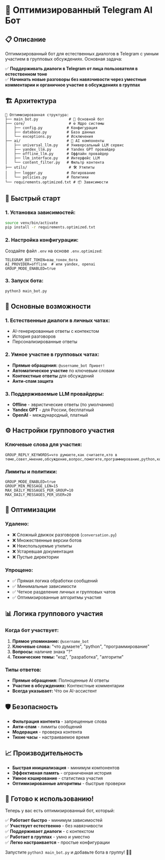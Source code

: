 # 🤖 Оптимизированный Telegram AI Бот

## 📋 Описание

Оптимизированный бот для естественных диалогов в Telegram с умным участием в групповых обсуждениях. Основная задача:

✅ **Поддерживать диалоги в Telegram от лица пользователя в естественном тоне**  
✅ **Начинать новые разговоры без навязчивости через уместные комментарии и органичное участие в обсуждениях в группах**

## 🏗️ Архитектура

```
📁 Оптимизированная структура:
├── main_bot.py              # 🚀 Основной бот
├── core/                    # ⚙️ Ядро системы
│   ├── config.py           # Конфигурация
│   ├── database.py         # База данных
│   └── exceptions.py       # Исключения
├── ai/                     # 🤖 AI компоненты
│   ├── universal_llm.py    # Универсальный LLM сервис
│   ├── yandex_llm.py       # Yandex GPT провайдер
│   ├── offline_llm.py      # Оффлайн провайдер
│   ├── llm_interface.py    # Интерфейс LLM
│   └── content_filter.py   # Фильтр контента
├── utils/                   # 🛠️ Утилиты
│   ├── logger.py           # Логирование
│   └── policies.py         # Политики
└── requirements.optimized.txt # 📦 Зависимости
```

## 🚀 Быстрый старт

### **1. Установка зависимостей:**
```bash
source venv/bin/activate
pip install -r requirements.optimized.txt
```

### **2. Настройка конфигурации:**
Создайте файл `.env` на основе `.env.optimized`:
```env
TELEGRAM_BOT_TOKEN=ваш_токен_бота
AI_PROVIDER=offline  # или yandex, openai
GROUP_MODE_ENABLED=true
```

### **3. Запуск бота:**
```bash
python3 main_bot.py
```

## 🎯 Основные возможности

### **1. Естественные диалоги в личных чатах:**
- AI-генерированные ответы с контекстом
- История разговоров
- Персонализированные ответы

### **2. Умное участие в групповых чатах:**
- **Прямые обращения:** `@username_bot Привет!`
- **Автоматическое участие** по ключевым словам
- **Контекстные ответы** для обсуждений
- **Анти-спам защита**

### **3. Поддерживаемые LLM провайдеры:**
- **Offline** - эвристические ответы (по умолчанию)
- **Yandex GPT** - для России, бесплатный
- **OpenAI** - международный, платный

## ⚙️ Настройки группового участия

### **Ключевые слова для участия:**
```env
GROUP_REPLY_KEYWORDS=что думаете,как считаете,кто в теме,совет,мнение,обсуждение,вопрос,помогите,программирование,python,код,разработка,алгоритм,технологии,обучение,практика,проект
```

### **Лимиты и политики:**
```env
GROUP_MODE_ENABLED=true
GROUP_MIN_MESSAGE_LEN=15
MAX_DAILY_MESSAGES_PER_GROUP=10
MAX_DAILY_MESSAGES_PER_USER=20
```

## 🔧 Оптимизации

### **Удалено:**
- ❌ Сложный движок разговоров (`conversation.py`)
- ❌ Множественные версии ботов
- ❌ Неиспользуемые утилиты
- ❌ Устаревшая документация
- ❌ Пустые директории

### **Упрощено:**
- ✅ Прямая логика обработки сообщений
- ✅ Минимальные зависимости
- ✅ Четкое разделение личных и групповых чатов
- ✅ Оптимизированные алгоритмы участия

## 📊 Логика группового участия

### **Когда бот участвует:**
1. **Прямое упоминание:** `@username_bot`
2. **Ключевые слова:** "что думаете", "python", "программирование"
3. **Вопросы:** наличие знака "?"
4. **Технические темы:** "код", "разработка", "алгоритм"

### **Типы ответов:**
- **Прямые обращения:** Полноценные AI ответы
- **Участие в обсуждениях:** Контекстные комментарии
- **Всегда указывает:** Что он AI-ассистент

## 🛡️ Безопасность

- **Фильтрация контента** - запрещенные слова
- **Анти-спам** - лимиты сообщений
- **Модерация** - проверка контента
- **Тихие часы** - настраиваемое время

## 📈 Производительность

- **Быстрая инициализация** - минимум компонентов
- **Эффективная память** - ограниченная история
- **Умное кэширование** - статистика участия
- **Оптимизированные алгоритмы** - быстрые проверки

## 🚀 Готово к использованию!

Теперь у вас есть оптимизированный бот, который:

✅ **Работает быстро** - минимум зависимостей  
✅ **Участвует естественно** - без навязчивости  
✅ **Поддерживает диалоги** - с контекстом  
✅ **Работает в группах** - умно и уместно  
✅ **Легко настраивается** - простые конфигурации  

Запустите `python3 main_bot.py` и добавьте бота в группу! 💬👥
